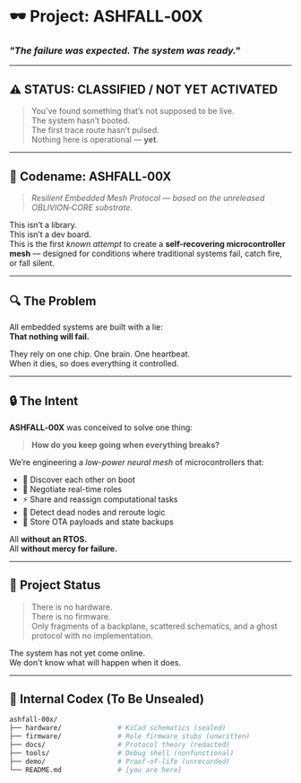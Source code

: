 # 🕶️ Project: ASHFALL‑00X

### *"The failure was expected. The system was ready."*

---

## ⚠️ STATUS: CLASSIFIED / NOT YET ACTIVATED

> You’ve found something that’s not supposed to be live.  
> The system hasn’t booted.  
> The first trace route hasn’t pulsed.  
> Nothing here is operational — **yet**.

---

## 🧠 Codename: ASHFALL‑00X  
> *Resilient Embedded Mesh Protocol — based on the unreleased OBLIVION‑CORE substrate.*

This isn’t a library.  
This isn’t a dev board.  
This is the first *known attempt* to create a **self-recovering microcontroller mesh** — designed for conditions where traditional systems fail, catch fire, or fall silent.

---

## 🔍 The Problem

All embedded systems are built with a lie:  
**That nothing will fail.**

They rely on one chip. One brain. One heartbeat.  
When it dies, so does everything it controlled.

---

## 🔒 The Intent

**ASHFALL‑00X** was conceived to solve one thing:

> **How do you keep going when everything breaks?**

We’re engineering a *low-power neural mesh* of microcontrollers that:

- 🔁 Discover each other on boot
- 🧠 Negotiate real-time roles
- ⚡ Share and reassign computational tasks
- 🪫 Detect dead nodes and reroute logic
- 💾 Store OTA payloads and state backups

All **without an RTOS.**  
All **without mercy for failure.**

---

## 🚧 Project Status

> There is no hardware.  
> There is no firmware.  
> Only fragments of a backplane, scattered schematics, and a ghost protocol with no implementation.

The system has not yet come online.  
We don't know what will happen when it does.

---

## 🧬 Internal Codex (To Be Unsealed)

```bash
ashfall-00x/
├── hardware/              # KiCad schematics (sealed)
├── firmware/              # Role firmware stubs (unwritten)
├── docs/                  # Protocol theory (redacted)
├── tools/                 # Debug shell (nonfunctional)
├── demo/                  # Proof-of-life (unrecorded)
└── README.md              # [you are here]
